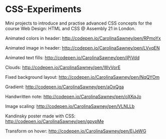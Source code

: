 # CSS-Experiments

Mini projects to introduce and practise advanced CSS concepts for the course Web Design: HTML and CSS @ Assembly 21 in London. 

Animated colors in header: http://codepen.io/CarolinaSawney/pen/RPmoYx

Animated image in header: http://codepen.io/CarolinaSawney/pen/LVvqEN

Animated text fills: http://codepen.io/CarolinaSawney/pen/jPjVdd

Clouds: http://codepen.io/CarolinaSawney/pen/WvVorE

Fixed background layout: http://codepen.io/CarolinaSawney/pen/NqQYOm

Gradient: http://codepen.io/CarolinaSawney/pen/aOxQga

Handwritten note: http://codepen.io/CarolinaSawney/pen/oXKqJo

Image scaling: http://codepen.io/CarolinaSawney/pen/VLNLLb

Kandinsky poster made with CSS: http://codepen.io/CarolinaSawney/pen/gpypMe

Transform on hover: http://codepen.io/CarolinaSawney/pen/EjJeWG

